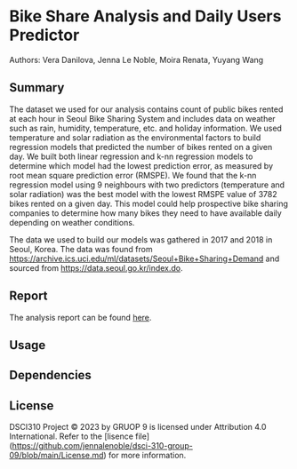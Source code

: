 # Bike Share Analysis and Daily Users Predictor

Authors: Vera Danilova, Jenna Le Noble, Moira Renata, Yuyang Wang

## Summary

The dataset we used for our analysis contains count of public bikes rented at each hour in Seoul Bike Sharing System and includes data on weather such as rain, humidity, temperature, etc. and holiday information. We used temperature and solar radiation as the environmental factors to build regression models that predicted the number of bikes rented on a given day. We built both linear regression and k-nn regression models to determine which model had the lowest prediction error, as measured by root mean square prediction error (RMSPE). We found that the k-nn regression model using 9 neighbours with two predictors (temperature and solar radiation) was the best model with the lowest RMSPE value of 3782 bikes rented on a given day. This model could help prospective bike sharing companies to determine how many bikes they need to have available daily depending on weather conditions.

The data we used to build our models was gathered in 2017 and 2018 in Seoul, Korea. The data was found from https://archive.ics.uci.edu/ml/datasets/Seoul+Bike+Sharing+Demand and sourced from https://data.seoul.go.kr/index.do.

## Report 

The analysis report can be found [here](https://github.com/jennalenoble/dsci-310-group-09/blob/main/analysis/bike_share_analysis.ipynb).

## Usage

## Dependencies

## License 

DSCI310 Project © 2023 by GRUOP 9 is licensed under Attribution 4.0 International. Refer to the [lisence file] (https://github.com/jennalenoble/dsci-310-group-09/blob/main/License.md) for more information.

